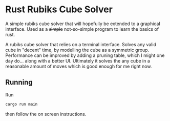 # Rust Rubiks Cube Solver
A simple rubiks cube solver that will hopefully be extended to a graphical interface. Used as a ~~simple~~ not-so-simple program to learn the basics of rust.

<!--![Screenshot of solve.](readme_resources/demo.png)-->

A rubiks cube solver that relies on a terminal interface. Solves any valid cube in "decent" time, by modelling the cube as a symmetric group. Performance can be improved by adding a pruning table, which I might one day do... along with a better UI. Ultimately it solves the any cube in a reasonable amount of moves which is good enough for me right now.

## Running
Run 
```sh
cargo run main
```
then follow the on screen instructions.
